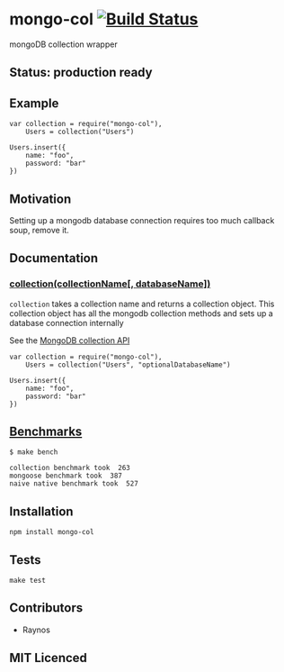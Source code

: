 # mongo-col [![Build Status][1]][2]

mongoDB collection wrapper

## Status: production ready

## Example

    var collection = require("mongo-col"),
        Users = collection("Users")

    Users.insert({
        name: "foo",
        password: "bar"
    })

## Motivation

Setting up a mongodb database connection requires too much callback soup, remove it.

## Documentation

### <a name="collection" href="#collection">collection(collectionName[, databaseName])</a>

`collection` takes a collection name and returns a collection object. This collection object has all the mongodb collection methods and sets up a database connection internally

See the [MongoDB collection API][3]

    var collection = require("mongo-col"),
        Users = collection("Users", "optionalDatabaseName")

    Users.insert({
        name: "foo",
        password: "bar"
    })

## <a name="benchmarks" href="#benchmarks">Benchmarks</a>

    $ make bench

    collection benchmark took  263
    mongoose benchmark took  387
    naive native benchmark took  527


## Installation

`npm install mongo-col`

## Tests

`make test`

## Contributors

 - Raynos

## MIT Licenced

  [1]: https://secure.travis-ci.org/Raynos/mongo-col.png
  [2]: http://travis-ci.org/Raynos/mongo-col
  [3]: http://christkv.github.com/node-mongodb-native/api-generated/collection.html